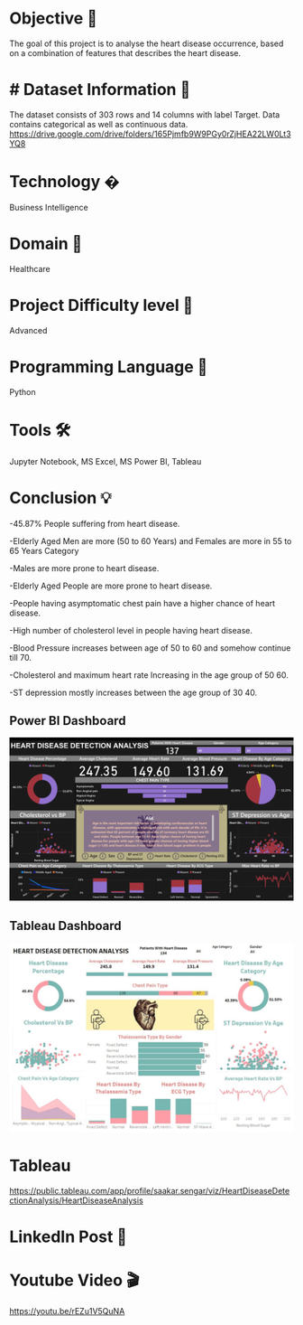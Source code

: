 # Objective 🎯
The goal of this project is to analyse the heart disease
occurrence, based on a combination of features that
describes the heart disease.
# # Dataset Information 📀
The dataset consists of 303 rows and 14 columns with label Target. Data contains categorical as well as continuous data. 
https://drive.google.com/drive/folders/165Pjmfb9W9PGy0rZjHEA22LW0Lt3YQ8
# Technology �
Business Intelligence
# Domain 🏥
Healthcare
# Project Difficulty level 🥇
Advanced
# Programming Language 🐍
Python
# Tools 🛠
Jupyter Notebook, MS
Excel, MS Power BI, Tableau
# Conclusion 💡
-45.87% People suffering from heart disease.

-Elderly Aged Men are more (50 to 60 Years) and Females are more in 55 to 65 Years Category

-Males are more prone to heart disease.

-Elderly Aged People are more prone to heart disease.

-People having asymptomatic chest pain have a higher chance of heart disease.

-High number of cholesterol level in people having heart disease.

-Blood Pressure increases between age of 50 to 60 and somehow continue till 70.

-Cholesterol and maximum heart rate Increasing in the age group of 50 60.

-ST depression mostly increases between the age group of 30 40.

## Power BI Dashboard
<p align="center">
  <img src="https://github.com/saakar30/Heart-Disease-Diagnostic-Analysis/blob/main/Heart%20Disease%20Analysis%20Power%20Bi.jpg">
</p>

## Tableau Dashboard
<p align="center">
  <img src="https://github.com/saakar30/Heart-Disease-Diagnostic-Analysis/blob/main/Heart%20Disease%20Analysis%20Tableau.jpg">
</p>

# Tableau 
https://public.tableau.com/app/profile/saakar.sengar/viz/HeartDiseaseDetectionAnalysis/HeartDiseaseAnalysis

# LinkedIn Post 📲


# Youtube Video 🎬
https://youtu.be/rEZu1V5QuNA
